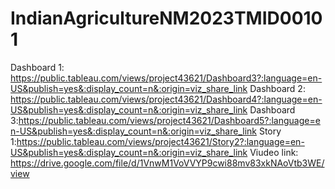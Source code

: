 # IndianAgricultureNM2023TMID00101
Dashboard 1: https://public.tableau.com/views/project43621/Dashboard3?:language=en-US&publish=yes&:display_count=n&:origin=viz_share_link
Dashboard 2: https://public.tableau.com/views/project43621/Dashboard4?:language=en-US&publish=yes&:display_count=n&:origin=viz_share_link
Dashboard 3:https://public.tableau.com/views/project43621/Dashboard5?:language=en-US&publish=yes&:display_count=n&:origin=viz_share_link
Story 1:https://public.tableau.com/views/project43621/Story2?:language=en-US&publish=yes&:display_count=n&:origin=viz_share_link
Viudeo link: https://drive.google.com/file/d/1VnwM1VoVVYP9cwi88mv83xkNAoVtb3WE/view
